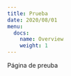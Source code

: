 ```yaml
---
title: Prueba
date: 2020/08/01
menu:
  docs:
    name: Overview
    weight: 1
---
```


Página de preuba